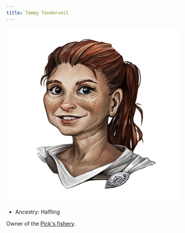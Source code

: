 ```yaml
---
title: Tammy Tanderveil
---
```


![Tammy Tanderveil](./img/tammy-tanderveil.png)
- Ancestry: Halfling



Owner of the [Pick's fishery](../../Regions/kingsland-south/Settlements/picks-welcome#picks-fishery).